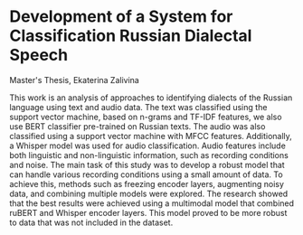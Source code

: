 # Development of a System for Classification Russian Dialectal Speech
Master's Thesis, Ekaterina Zalivina

This work is an analysis of approaches to identifying dialects of the Russian language using text and audio data. The text was classified using the support vector machine, based on n-grams and TF-IDF features, we also use BERT classifier pre-trained on Russian texts. The audio was also classified using a support vector machine with MFCC features. Additionally, a Whisper model was used for audio classification. Audio features include both linguistic and non-linguistic information, such as recording conditions and noise. The main task of this study was to develop a robust model that can handle various recording conditions using a small amount of data. To achieve this, methods such as freezing encoder layers, augmenting noisy data, and combining multiple models were explored. The research showed that the best results were achieved using a multimodal model that combined ruBERT and Whisper encoder layers. This model proved to be more robust to data that was not included in the dataset.
